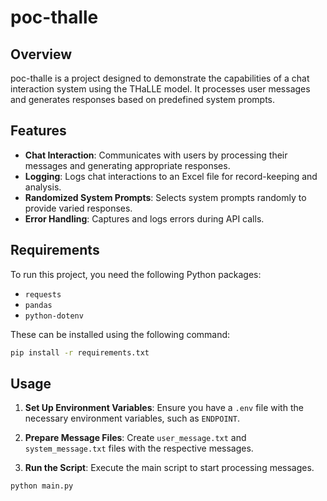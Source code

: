 # poc-thalle

## Overview

poc-thalle is a project designed to demonstrate the capabilities of a chat interaction system using the THaLLE model. It processes user messages and generates responses based on predefined system prompts.

## Features

- **Chat Interaction**: Communicates with users by processing their messages and generating appropriate responses.
- **Logging**: Logs chat interactions to an Excel file for record-keeping and analysis.
- **Randomized System Prompts**: Selects system prompts randomly to provide varied responses.
- **Error Handling**: Captures and logs errors during API calls.

## Requirements

To run this project, you need the following Python packages:

- `requests`
- `pandas`
- `python-dotenv`

These can be installed using the following command:

```bash
pip install -r requirements.txt
```

## Usage

1. **Set Up Environment Variables**: Ensure you have a `.env` file with the necessary environment variables, such as `ENDPOINT`.

2. **Prepare Message Files**: Create `user_message.txt` and `system_message.txt` files with the respective messages.

3. **Run the Script**: Execute the main script to start processing messages.

```bash
python main.py
```
